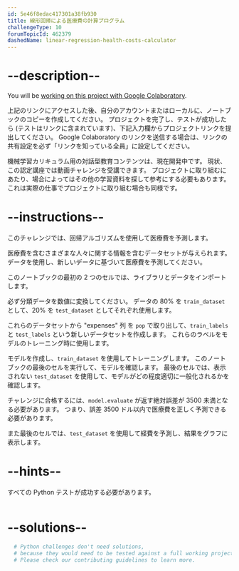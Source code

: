 ```yaml
---
id: 5e46f8edac417301a38fb930
title: 線形回帰による医療費の計算プログラム
challengeType: 10
forumTopicId: 462379
dashedName: linear-regression-health-costs-calculator
---
```


# --description--

You will be <a href="https://colab.research.google.com/github/freeCodeCamp/boilerplate-linear-regression-health-costs-calculator/blob/master/fcc_predict_health_costs_with_regression.ipynb" target="_blank" rel="noopener noreferrer nofollow">working on this project with Google Colaboratory</a>.

上記のリンクにアクセスした後、自分のアカウントまたはローカルに、ノートブックのコピーを作成してください。 プロジェクトを完了し、テストが成功したら (テストはリンクに含まれています)、下記入力欄からプロジェクトリンクを提出してください。 Google Colaboratory のリンクを送信する場合は、リンクの共有設定を必ず「リンクを知っている全員」に設定してください。

機械学習カリキュラム用の対話型教育コンテンツは、現在開発中です。 現状、この認定講座では動画チャレンジを受講できます。 プロジェクトに取り組むにあたり、場合によってはその他の学習資料を探して参考にする必要もあります。これは実際の仕事でプロジェクトに取り組む場合も同様です。

# --instructions--

このチャレンジでは、回帰アルゴリズムを使用して医療費を予測します。

医療費を含むさまざまな人々に関する情報を含むデータセットが与えられます。 データを使用し、新しいデータに基づいて医療費を予測してください。

このノートブックの最初の 2 つのセルでは、ライブラリとデータをインポートします。

必ず分類データを数値に変換してください。 データの 80% を `train_dataset` として、20% を `test_dataset` としてそれぞれ使用します。

これらのデータセットから "expenses" 列 を `pop` で取り出して、`train_labels` と `test_labels` という新しいデータセットを作成します。 これらのラベルをモデルのトレーニング時に使用します。

モデルを作成し、`train_dataset` を使用してトレーニングします。 このノートブックの最後のセルを実行して、モデルを確認します。 最後のセルでは、表示されない `test_dataset` を使用して、モデルがどの程度適切に一般化されるかを確認します。

チャレンジに合格するには、`model.evaluate` が返す絶対誤差が 3500 未満となる必要があります。 つまり、誤差 3500 ドル以内で医療費を正しく予測できる必要があります。

また最後のセルでは、`test_dataset` を使用して経費を予測し、結果をグラフに表示します。

# --hints--

すべての Python テストが成功する必要があります。

```js

```

# --solutions--

```py
  # Python challenges don't need solutions,
  # because they would need to be tested against a full working project.
  # Please check our contributing guidelines to learn more.
```
